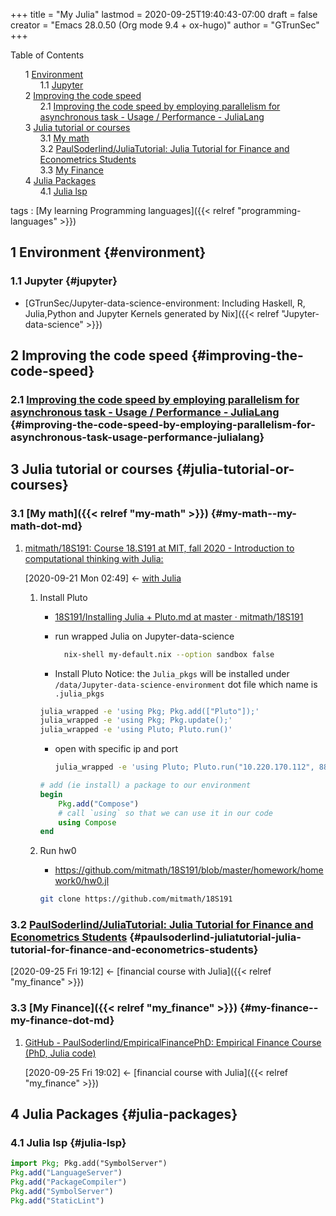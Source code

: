 +++
title = "My Julia"
lastmod = 2020-09-25T19:40:43-07:00
draft = false
creator = "Emacs 28.0.50 (Org mode 9.4 + ox-hugo)"
author = "GTrunSec"
+++

<style>
  .ox-hugo-toc ul {
    list-style: none;
  }
</style>
<div class="ox-hugo-toc toc">
<div></div>

<div class="heading">Table of Contents</div>

- <span class="section-num">1</span> [Environment](#environment)
    - <span class="section-num">1.1</span> [Jupyter](#jupyter)
- <span class="section-num">2</span> [Improving the code speed](#improving-the-code-speed)
    - <span class="section-num">2.1</span> [Improving the code speed by employing parallelism for asynchronous task - Usage / Performance - JuliaLang](#improving-the-code-speed-by-employing-parallelism-for-asynchronous-task-usage-performance-julialang)
- <span class="section-num">3</span> [Julia tutorial or courses](#julia-tutorial-or-courses)
    - <span class="section-num">3.1</span> [My math](#my-math--my-math-dot-md)
    - <span class="section-num">3.2</span> [PaulSoderlind/JuliaTutorial: Julia Tutorial for Finance and Econometrics Students](#paulsoderlind-juliatutorial-julia-tutorial-for-finance-and-econometrics-students)
    - <span class="section-num">3.3</span> [My Finance](#my-finance--my-finance-dot-md)
- <span class="section-num">4</span> [Julia Packages](#julia-packages)
    - <span class="section-num">4.1</span> [Julia lsp](#julia-lsp)

</div>
<!--endtoc-->

tags
: [My learning Programming languages]({{< relref "programming-languages" >}})


## <span class="section-num">1</span> Environment {#environment}


### <span class="section-num">1.1</span> Jupyter {#jupyter}

-   [GTrunSec/Jupyter-data-science-environment: Including Haskell, R, Julia,Python and Jupyter Kernels generated by Nix]({{< relref "Jupyter-data-science" >}})


## <span class="section-num">2</span> Improving the code speed {#improving-the-code-speed}


### <span class="section-num">2.1</span> [Improving the code speed by employing parallelism for asynchronous task - Usage / Performance - JuliaLang](https://discourse.julialang.org/t/improving-the-code-speed-by-employing-parallelism-for-asynchronous-task/47041) {#improving-the-code-speed-by-employing-parallelism-for-asynchronous-task-usage-performance-julialang}


## <span class="section-num">3</span> Julia tutorial or courses {#julia-tutorial-or-courses}


### <span class="section-num">3.1</span> [My math]({{< relref "my-math" >}}) {#my-math--my-math-dot-md}

<!--list-separator-->

1.  [mitmath/18S191: Course 18.S191 at MIT, fall 2020 - Introduction to computational thinking with Julia:](https://github.com/mitmath/18S191)

    <span class="timestamp-wrapper"><span class="timestamp">[2020-09-21 Mon 02:49] </span></span> <- [with Julia](my-math.md)

    <!--list-separator-->

    1.  Install Pluto

        -   [18S191/Installing Julia + Pluto.md at master · mitmath/18S191](https://github.com/mitmath/18S191/blob/master/homework/homework0/Installing%20Julia%20%2B%20Pluto.md)

        <!--listend-->

        -   run wrapped Julia on Jupyter-data-science

            ```sh
              nix-shell my-default.nix --option sandbox false
            ```

        -   Install Pluto
            Notice: the `Julia_pkgs` will be installed under `/data/Jupyter-data-science-environment` dot file which name is `.julia_pkgs`

        <!--listend-->

        ```sh
        julia_wrapped -e 'using Pkg; Pkg.add(["Pluto"]);'
        julia_wrapped -e 'using Pkg; Pkg.update();'
        julia_wrapped -e 'using Pluto; Pluto.run()'
        ```

        -   open with specific ip and port

            ```sh
            julia_wrapped -e 'using Pluto; Pluto.run("10.220.170.112", 8889)'
            ```

        <!--listend-->

        ```julia
        # add (ie install) a package to our environment
        begin
        	Pkg.add("Compose")
        	# call `using` so that we can use it in our code
        	using Compose
        end
        ```

    <!--list-separator-->

    2.  Run hw0

        -   <https://github.com/mitmath/18S191/blob/master/homework/homework0/hw0.jl>

        <!--listend-->

        ```sh
        git clone https://github.com/mitmath/18S191
        ```


### <span class="section-num">3.2</span> [PaulSoderlind/JuliaTutorial: Julia Tutorial for Finance and Econometrics Students](https://github.com/PaulSoderlind/JuliaTutorial) {#paulsoderlind-juliatutorial-julia-tutorial-for-finance-and-econometrics-students}

<span class="timestamp-wrapper"><span class="timestamp">[2020-09-25 Fri 19:12] </span></span> <- [financial course with Julia]({{< relref "my_finance" >}})


### <span class="section-num">3.3</span> [My Finance]({{< relref "my_finance" >}}) {#my-finance--my-finance-dot-md}

<!--list-separator-->

1.  [GitHub - PaulSoderlind/EmpiricalFinancePhD: Empirical Finance Course (PhD, Julia code)](https://github.com/PaulSoderlind/EmpiricalFinancePhD)

    <span class="timestamp-wrapper"><span class="timestamp">[2020-09-25 Fri 19:02] </span></span> <- [financial course with Julia]({{< relref "my_finance" >}})


## <span class="section-num">4</span> Julia Packages {#julia-packages}


### <span class="section-num">4.1</span> Julia lsp {#julia-lsp}

```julia
import Pkg; Pkg.add("SymbolServer")
Pkg.add("LanguageServer")
Pkg.add("PackageCompiler")
Pkg.add("SymbolServer")
Pkg.add("StaticLint")
```
